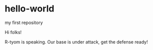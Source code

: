 # hello-world
my first repository

Hi folks!

R-tyom is speaking. Our base is under attack, get the defense ready!

